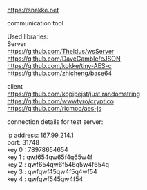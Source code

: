 
https://snakke.net

communication tool

Used libraries:
<br>
Server
<br>
https://github.com/Theldus/wsServer
<br>
https://github.com/DaveGamble/cJSON
<br>
https://github.com/kokke/tiny-AES-c
<br>
https://github.com/zhicheng/base64

client
<br>
https://github.com/kopipejst/just.randomstring
<br>
https://github.com/wwwtyro/cryptico
<br>
https://github.com/ricmoo/aes-js




connection details for test server:

ip address:   167.99.214.1
<br>
port:         31748
<br>
key 0 :       78978654654
<br>
key 1 :       qwf654qw65f4q65w4f
<br>
key 2 :       qwf654qw6f546q5w4f654q
<br>
key 3 :       qwfqwf45qw4f5q4wf54
<br>
key 4 :       qwfqwf545qw4f54
